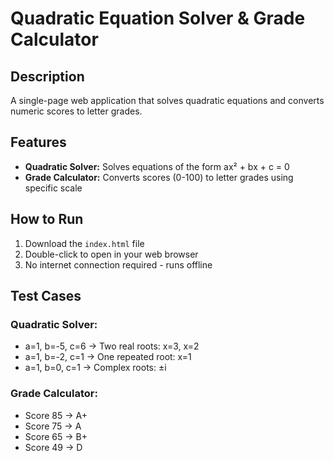 # Quadratic Equation Solver & Grade Calculator

## Description
A single-page web application that solves quadratic equations and converts numeric scores to letter grades.

## Features
- **Quadratic Solver:** Solves equations of the form ax² + bx + c = 0
- **Grade Calculator:** Converts scores (0-100) to letter grades using specific scale

## How to Run
1. Download the `index.html` file
2. Double-click to open in your web browser
3. No internet connection required - runs offline

## Test Cases
### Quadratic Solver:
- a=1, b=-5, c=6 → Two real roots: x=3, x=2
- a=1, b=-2, c=1 → One repeated root: x=1
- a=1, b=0, c=1 → Complex roots: ±i

### Grade Calculator:
- Score 85 → A+
- Score 75 → A  
- Score 65 → B+
- Score 49 → D
